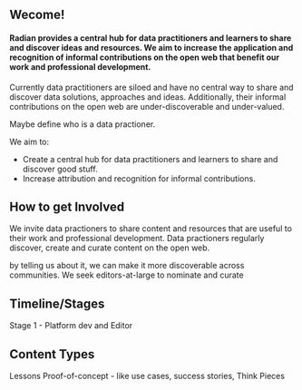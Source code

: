 ## Wecome!

#### Radian provides a central hub for data practitioners and learners to share and discover ideas and resources.  We aim to increase the application and recognition of informal contributions on the open web that benefit our work and professional development.

Currently data practitioners are siloed and have no central way to share and discover data solutions, approaches and ideas. Additionally, their informal contributions on the open web are under-discoverable and under-valued.

Maybe define who is a data practioner.

We aim to:
* Create a central hub for data practitioners and learners to share and discover good stuff.
* Increase attribution and recognition for informal contributions.

## How to get Involved
We invite data practioners to share content and resources that are useful to their work and professional development. Data practioners regularly discover, create and curate content on the open web. 

by telling us about it, we can make it more discoverable across communities. We seek editors-at-large to nominate and curate 

## Timeline/Stages

Stage 1 - Platform dev and Editor


## Content Types
Lessons
Proof-of-concept - like use cases, success stories, 
Think Pieces


